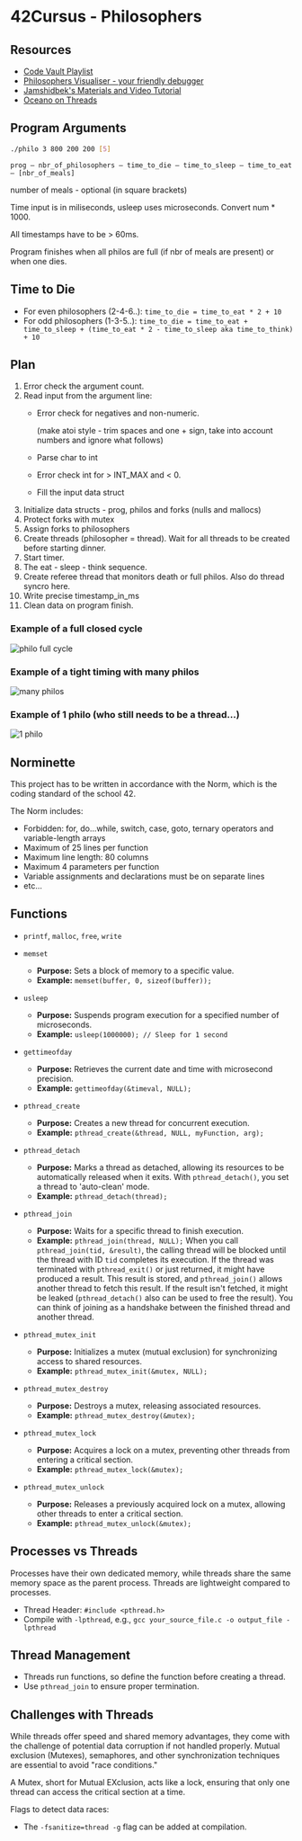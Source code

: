 # 42Cursus - Philosophers

## Resources

- [Code Vault Playlist](https://www.youtube.com/watch?v=d9s_d28yJq0&list=PLfqABt5AS4FmuQf70psXrsMLEDQXNkLq2)
- [Philosophers Visualiser - your friendly debugger](https://nafuka11.github.io/philosophers-visualizer/)
- [Jamshidbek's Materials and Video Tutorial](https://github.com/Jamshidbek2000/philosophers_42)
- [Oceano on Threads](https://medium.com/@jalal92/lets-discuss-threads-grab-a-coffee-ad4d4ebf7181)

## Program Arguments

```bash
./philo 3 800 200 200 [5]
```
`prog — nbr_of_philosophers — time_to_die — time_to_sleep — time_to_eat — [nbr_of_meals]`


number of meals - optional (in square brackets)

Time input is in miliseconds, usleep uses microseconds. Convert num * 1000.

All timestamps have to be > 60ms.

Program finishes when all philos are full (if nbr of meals are present) or when one dies.

## Time to Die

- For even philosophers (2-4-6..): `time_to_die = time_to_eat * 2 + 10` 
- For odd philosophers (1-3-5..): `time_to_die = time_to_eat + time_to_sleep + (time_to_eat * 2 - time_to_sleep aka time_to_think) + 10`
  
## Plan

1. Error check the argument count.
2. Read input from the argument line:
    - Error check for negatives and non-numeric.
        
        (make atoi style - trim spaces and one + sign, take into account numbers and ignore what follows)
        
    - Parse char to int
    - Error check int for > INT_MAX and < 0.
    - Fill the input data struct
3. Initialize data structs - prog, philos and forks (nulls and mallocs)
4. Protect forks with mutex
5. Assign forks to philosophers
6. Create threads (philosopher = thread). Wait for all threads to be created before starting dinner.
7. Start timer.
8. The eat - sleep - think sequence.
9. Create referee thread that monitors death or full philos. Also do thread syncro here.
10. Write precise timestamp_in_ms
11. Clean data on program finish.

### Example of a full closed cycle
![philo full cycle](pics/philo4-410-200-100-2.jpg)

### Example of a tight timing with many philos
![many philos](pics/philo-199-610-200-100.jpg)

### Example of 1 philo (who still needs to be a thread...)
![1 philo](pics/philo1-800-200-200.jpg)

## Norminette
This project has to be written in accordance with the Norm, which is the coding standard of the school 42.

The Norm includes:
- Forbidden: for, do...while, switch, case, goto, ternary operators and variable-length arrays 
- Maximum of 25 lines per function
- Maximum line length: 80 columns
- Maximum 4 parameters per function 
- Variable assignments and declarations must be on separate lines
- etc...
    
## Functions

- `printf`, `malloc`, `free`, `write`
- `memset`
   - **Purpose:** Sets a block of memory to a specific value.
   - **Example:** `memset(buffer, 0, sizeof(buffer));`
- `usleep`
   - **Purpose:** Suspends program execution for a specified number of microseconds.
   - **Example:** `usleep(1000000); // Sleep for 1 second`
- `gettimeofday`
   - **Purpose:** Retrieves the current date and time with microsecond precision.
   - **Example:** `gettimeofday(&timeval, NULL);`
- `pthread_create`
   - **Purpose:** Creates a new thread for concurrent execution.
   - **Example:** `pthread_create(&thread, NULL, myFunction, arg);`
- `pthread_detach`
   - **Purpose:** Marks a thread as detached, allowing its resources to be automatically released when it exits. With `pthread_detach()`, you set a thread to 'auto-clean' mode.
   - **Example:** `pthread_detach(thread);`
- `pthread_join`
   - **Purpose:** Waits for a specific thread to finish execution.
   - **Example:** `pthread_join(thread, NULL);`
When you call `pthread_join(tid, &result)`, the calling thread will be blocked until the thread with ID `tid` completes its execution. If the thread was terminated with `pthread_exit()` or just returned, it might have produced a result. This result is stored, and `pthread_join()` allows another thread to fetch this result.
If the result isn't fetched, it might be leaked (`pthread_detach()` also can be used to free the result). You can think of joining as a handshake between the finished thread and another thread.

- `pthread_mutex_init`
   - **Purpose:** Initializes a mutex (mutual exclusion) for synchronizing access to shared resources.
   - **Example:** `pthread_mutex_init(&mutex, NULL);`
- `pthread_mutex_destroy`
   - **Purpose:** Destroys a mutex, releasing associated resources.
   - **Example:** `pthread_mutex_destroy(&mutex);`
- `pthread_mutex_lock`
   - **Purpose:** Acquires a lock on a mutex, preventing other threads from entering a critical section.
   - **Example:** `pthread_mutex_lock(&mutex);`
- `pthread_mutex_unlock`
   - **Purpose:** Releases a previously acquired lock on a mutex, allowing other threads to enter a critical section.
   - **Example:** `pthread_mutex_unlock(&mutex);`


## Processes vs Threads

Processes have their own dedicated memory, while threads share the same memory space as the parent process. Threads are lightweight compared to processes.

- Thread Header: `#include <pthread.h>`
- Compile with `-lpthread`, e.g., `gcc your_source_file.c -o output_file -lpthread`

## Thread Management

- Threads run functions, so define the function before creating a thread.
- Use `pthread_join` to ensure proper termination.

## Challenges with Threads

While threads offer speed and shared memory advantages, they come with the challenge of potential data corruption if not handled properly. Mutual exclusion (Mutexes), semaphores, and other synchronization techniques are essential to avoid "race conditions."

A Mutex, short for Mutual EXclusion, acts like a lock, ensuring that only one thread can access the critical section at a time.

Flags to detect data races:

- The `-fsanitize=thread -g` flag can be added at compilation.

